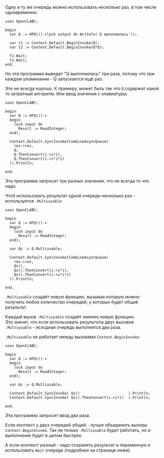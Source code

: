 ﻿


Одну и ту же очередь можно использовать несколько раз, в том числе одновременно:
```
uses OpenCLABC;

begin
  var Q := HPQ(()->lock output do Writeln('Q выполнилась'));
  
  var t1 := Context.Default.BeginInvoke(Q);
  var t2 := Context.Default.BeginInvoke(Q*Q);
  
  t1.Wait;
  t2.Wait;
end.
```
Но эта программа выведет "Q выполнилась" три раза, потому что при каждом упоминании - Q запускается ещё раз.

Это не всегда хорошо. К примеру, может быть так что `Q` содержит какой то затратный алгоритм. Или ввод значения с клавиатуры:
```
uses OpenCLABC;

begin
  var Q := HFQ(()->
  begin
    lock input do
      Result := ReadInteger;
  end);
  
  Context.Default.SyncInvoke(CombineAsyncQueue(
    res->res,
    Q,
    Q.ThenConvert(i->i*i),
    Q.ThenConvert(i->i*i*i)
  )).Println;
  
end.
```
Эта программа запросит три разных значения, что не всегда то что надо.

Чтоб использовать результат одной очереди несколько раз - используется `.Multiusable`:
```
uses OpenCLABC;

begin
  var Q := HFQ(()->
  begin
    lock input do
      Result := ReadInteger;
  end);
  
  var Qs := Q.Multiusable;
  
  Context.Default.SyncInvoke(CombineAsyncQueue(
    res->res,
    Qs(),
    Qs().ThenConvert(i->i*i),
    Qs().ThenConvert(i->i*i*i)
  )).Println;
  
end.
```
`.Multiusable` создаёт новую функцию, вызывая которую можно получить любое количество очередей,
у которых будет общий результат.

Каждый вызов `.Multiusable` создаёт именно новую функцию.\
Это значит, что если использовать результаты двух вызовов `.Multiusable` - исходная очередь выполнится два раза.

`.Multiusable` не работает между вызовами `Context.BeginInvoke`:
```
uses OpenCLABC;

begin
  var Q := HFQ(()->
  begin
    lock input do
      Result := ReadInteger;
  end);
  
  var Qs := Q.Multiusable;
  
  Context.Default.SyncInvoke( Qs()                      ).Println;
  Context.Default.SyncInvoke( Qs().ThenConvert(i->i*i)  ).Println;
  
end.
```
Эта программа запросит ввод два раза.

Если контекст у двух очередей общий - лучше объединить вызовы `Context.BeginInvoke`.
Так не только `.Multiusable` будет работать, но и выполнение будет в целом быстрее.

А если контекст разный - надо сохранять результат в переменную и использовать `Wait` очереди
(<a path="Из ожидания очередей">подробнее на странице ниже</a>).


